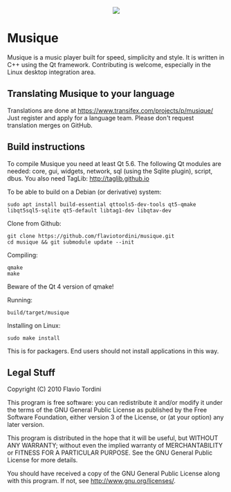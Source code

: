 <p align="center">
<img src="https://flavio.tordini.org/files/products/musique.png">
</p>

# Musique
Musique is a music player built for speed, simplicity and style. It is written in C++ using the Qt framework. Contributing is welcome, especially in the Linux desktop integration area.

## Translating Musique to your language
Translations are done at https://www.transifex.com/projects/p/musique/
Just register and apply for a language team. Please don't request translation merges on GitHub.

## Build instructions
To compile Musique you need at least Qt 5.6. The following Qt modules are needed: core, gui, widgets, network, sql (using the Sqlite plugin), script, dbus. You also need TagLib: http://taglib.github.io

To be able to build on a Debian (or derivative) system:

	sudo apt install build-essential qttools5-dev-tools qt5-qmake libqt5sql5-sqlite qt5-default libtag1-dev libqtav-dev

Clone from Github:

    git clone https://github.com/flaviotordini/musique.git
    cd musique && git submodule update --init

Compiling:

    qmake
    make

Beware of the Qt 4 version of qmake!

Running:

	build/target/musique

Installing on Linux:
    
    sudo make install

This is for packagers. End users should not install applications in this way.

## Legal Stuff
Copyright (C) 2010 Flavio Tordini

This program is free software: you can redistribute it and/or modify
it under the terms of the GNU General Public License as published by
the Free Software Foundation, either version 3 of the License, or
(at your option) any later version.

This program is distributed in the hope that it will be useful,
but WITHOUT ANY WARRANTY; without even the implied warranty of
MERCHANTABILITY or FITNESS FOR A PARTICULAR PURPOSE.  See the
GNU General Public License for more details.

You should have received a copy of the GNU General Public License
along with this program.  If not, see <http://www.gnu.org/licenses/>.
